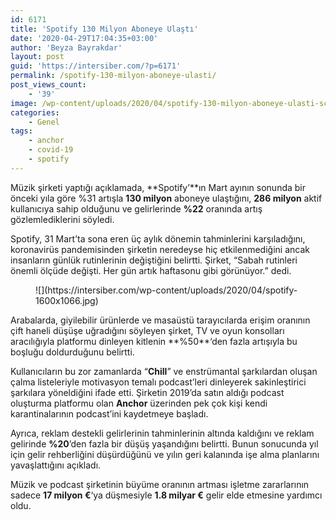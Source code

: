 ```yaml
---
id: 6171
title: 'Spotify 130 Milyon Aboneye Ulaştı'
date: '2020-04-29T17:04:35+03:00'
author: 'Beyza Bayrakdar'
layout: post
guid: 'https://intersiber.com/?p=6171'
permalink: /spotify-130-milyon-aboneye-ulasti/
post_views_count:
    - '39'
image: /wp-content/uploads/2020/04/spotify-130-milyon-aboneye-ulasti-scaled.jpg
categories:
    - Genel
tags:
    - anchor
    - covid-19
    - spotify
---
```


Müzik şirketi yaptığı açıklamada, **Spotify’**ın Mart ayının sonunda bir önceki yıla göre %31 artışla **130 milyon** aboneye ulaştığını, **286 milyon** aktif kullanıcıya sahip olduğunu ve gelirlerinde **%22** oranında artış gözlemlediklerini söyledi.

Spotify, 31 Mart’ta sona eren üç aylık dönemin tahminlerini karşıladığını, koronavirüs pandemisinden şirketin neredeyse hiç etkilenmediğini ancak insanların günlük rutinlerinin değiştiğini belirtti. Şirket, “Sabah rutinleri önemli ölçüde değişti. Her gün artık haftasonu gibi görünüyor.” dedi.

<figure class="wp-block-image size-large">![](https://intersiber.com/wp-content/uploads/2020/04/spotify-1600x1066.jpg)</figure>Arabalarda, giyilebilir ürünlerde ve masaüstü tarayıcılarda erişim oranının çift haneli düşüşe uğradığını söyleyen şirket, TV ve oyun konsolları aracılığıyla platformu dinleyen kitlenin **%50**‘den fazla artışıyla bu boşluğu doldurduğunu belirtti.

Kullanıcıların bu zor zamanlarda “**Chill**” ve enstrümantal şarkılardan oluşan çalma listeleriyle motivasyon temalı podcast’leri dinleyerek sakinleştirici şarkılara yöneldiğini ifade etti. Şirketin 2019’da satın aldığı podcast oluşturma platformu olan **Anchor** üzerinden pek çok kişi kendi karantinalarının podcast’ini kaydetmeye başladı.

Ayrıca, reklam destekli gelirlerinin tahminlerinin altında kaldığını ve reklam gelirinde **%20**’den fazla bir düşüş yaşandığını belirtti. Bunun sonucunda yıl için gelir rehberliğini düşürdüğünü ve yılın geri kalanında işe alma planlarını yavaşlattığını açıkladı.

Müzik ve podcast şirketinin büyüme oranının artması işletme zararlarının sadece **17 milyon €**‘ya düşmesiyle **1.8 milyar €** gelir elde etmesine yardımcı oldu.